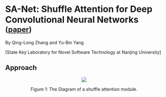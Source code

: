 # SA-Net: Shuffle Attention for Deep Convolutional Neural Networks <sub>([paper](https://arxiv.org/pdf/2102.00240.pdf))</sub>
By Qing-Long Zhang and Yu-Bin Yang

[State Key Laboratory for Novel Software Technology at Nanjing University]

## Approach
<div align="center">
  <img src="https://https://github.com/wofmanaf/SA-Net/tree/main/figures/sa.png">
</div>
<p align="center">
  Figure 1: The Diagram of a shuffle attention module.
</p>

